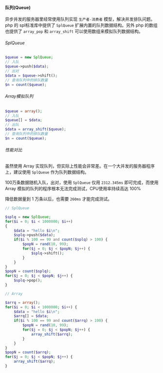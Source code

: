 #### 队列(Queue)

异步并发的服务器里经常使用队列实现 `生产者-消费者` 模型，解决并发排队问题。php 的 spl标准库中提供了 `SplQueue` 扩展内置的队列数据结构。另外 php 的数组也提供了 `array_pop` 和 `array_shift` 可以使用数组来模拟队列数据结构。

###### SplQueue

```php
$queue = new SplQueue;
// 入队
$queue->push($data);
// 出对
$data = $queue->shift();
// 查询队列中的排队数量
$n = count($queue);
```

###### Array模拟队列

```php
$queue = array();
// 入队
$queue[] = $data;
// 出队
$data = array_shift($queue);
// 查询队列中的排队数量
$n = count($queue);
```

###### 性能对比

虽然使用 Array 实现队列，但实际上性能会非常差。在一个大并发的服务器程序上，建议使用 `SplQueue` 作为队列数据结构。

100万条数据随机入队，出对，使用 `SplQueue` 仅用 `2312.345ms` 即可完成，而使用 Array 模拟的队列的程序根本无法完成测试，CPU使用率持续高达 100%

降低数据量到 1 万条以后，也需要 `260ms` 才能完成测试。

```php
// SplQueue

$splq = new SplQueue;
for($i = 0; $i < 1000000; $i++)
{
    $data = "hello $i\n";
    $splq->push($data);
    if($i % 100 == 99 and count($splq) > 100) {
        $popN = rand(10, 99);
        for($j = 0; $j < $popN; $j++) {
            $splq->shift();
        }
    }
}
$popN = count($splq);
for($j = 0; $j < $popN; $j++) {
    $splq->pop();
}
```

```php
// Array

$arrq = array();
for($i = 0; $i < 1000000; $i++) {
    $data = "hello $i\n";
    $arrq[] = $data;
    if($i % 100 == 99 and count($arrq) > 100) {
        $popN = rand(10, 99);
        for($j = 0; $j < $popN; $j++) {
            array_shift($arrq);
        }
    }
}
$popN = count($arrq);
for($j = 0; $j < $popN; $j++) {
    array_shift($arrq);
}
```

